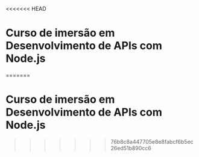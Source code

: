 <<<<<<< HEAD
# Curso de imersão em Desenvolvimento de APIs com Node.js
=======
# Curso de imersão em Desenvolvimento de APIs com Node.js
>>>>>>> 76b8c8a447705e8e8fabcf6b5ec26ed51b890cc6
